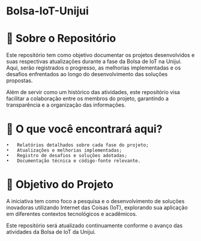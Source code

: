 # Bolsa-IoT-Unijui
# 📌 Sobre o Repositório

Este repositório tem como objetivo documentar os projetos desenvolvidos e suas respectivas atualizações durante a fase da Bolsa de IoT na Unijuí. Aqui, serão registrados o progresso, as melhorias implementadas e os desafios enfrentados ao longo do desenvolvimento das soluções propostas.

Além de servir como um histórico das atividades, este repositório visa facilitar a colaboração entre os membros do projeto, garantindo a transparência e a organização das informações.

# 📂 O que você encontrará aqui?
	•	Relatórios detalhados sobre cada fase do projeto;
	•	Atualizações e melhorias implementadas;
	•	Registro de desafios e soluções adotadas;
	•	Documentação técnica e código-fonte relevante.

# 🚀 Objetivo do Projeto

A iniciativa tem como foco a pesquisa e o desenvolvimento de soluções inovadoras utilizando Internet das Coisas (IoT), explorando sua aplicação em diferentes contextos tecnológicos e acadêmicos.

Este repositório será atualizado continuamente conforme o avanço das atividades da Bolsa de IoT da Unijuí.
